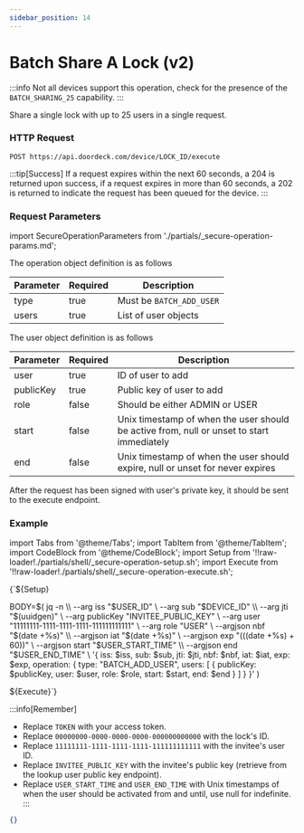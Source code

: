 ```yaml
---
sidebar_position: 14
---
```


# Batch Share A Lock (v2)

:::info
Not all devices support this operation, check for the presence of the `BATCH_SHARING_25` capability.
:::

Share a single lock with up to 25 users in a single request.

### HTTP Request

`POST https://api.doordeck.com/device/LOCK_ID/execute`

:::tip[Success]
If a request expires within the next 60 seconds, a 204 is returned upon success, if a request expires in more than 60 seconds, a 202 is returned to indicate the request has been queued for the device.
:::

### Request Parameters

import SecureOperationParameters from './partials/_secure-operation-params.md';

<SecureOperationParameters name="Secure operation parameters" />

The operation object definition is as follows

| Parameter | Required | Description              |
|-----------|----------|--------------------------|
| type      | true     | Must be `BATCH_ADD_USER` |
| users     | true     | List of user objects     |

The user object definition is as follows

| Parameter | Required | Description                                                                               |
|-----------|----------|-------------------------------------------------------------------------------------------|
| user      | true     | ID of user to add                                                                         |
| publicKey | true     | Public key of user to add                                                                 |
| role      | false    | Should be either ADMIN or USER                                                            |
| start     | false    | Unix timestamp of when the user should be active from, null or unset to start immediately |
| end       | false    | Unix timestamp of when the user should expire, null or unset for never expires            |

After the request has been signed with user's private key, it should be sent to the execute endpoint.

### Example

import Tabs from '@theme/Tabs';
import TabItem from '@theme/TabItem';
import CodeBlock from '@theme/CodeBlock';
import Setup from '!!raw-loader!./partials/shell/_secure-operation-setup.sh';
import Execute from '!!raw-loader!./partials/shell/_secure-operation-execute.sh';

<Tabs>
<TabItem value="request" label="Request">

<CodeBlock language="shell" title="CURL">

{`${Setup}

BODY=$(
  jq -n \\
    --arg iss "$USER_ID" \\
    --arg sub "$DEVICE_ID" \\
    --arg jti "$(uuidgen)" \\
    --arg publicKey "INVITEE_PUBLIC_KEY" \\
    --arg user "11111111-1111-1111-1111-111111111111" \\
    --arg role "USER" \\
    --argjson nbf "$(date +%s)" \\
    --argjson iat "$(date +%s)" \\
    --argjson exp "$(($(date +%s) + 60))" \\
    --argjson start "$USER_START_TIME" \\
    --argjson end "$USER_END_TIME" \\
    '{
      iss: $iss,
      sub: $sub,
      jti: $jti,
      nbf: $nbf,
      iat: $iat,
      exp: $exp,
      operation: {
        type: "BATCH_ADD_USER",
        users: [
          {
            publicKey: $publicKey,
            user: $user,
            role: $role,
            start: $start,
            end: $end
          }
        ]
      }
    }'
)

${Execute}`}

</CodeBlock>

:::info[Remember]
* Replace `TOKEN` with your access token.
* Replace `00000000-0000-0000-0000-000000000000` with the lock's ID.
* Replace `11111111-1111-1111-1111-111111111111` with the invitee's user ID.
* Replace `INVITEE_PUBLIC_KEY` with the invitee's public key (retrieve from the lookup user public key endpoint).
* Replace `USER_START_TIME` and `USER_END_TIME` with Unix timestamps of when the user should be activated from and until, use null for indefinite.
:::

</TabItem>
<TabItem value="response" label="Response">

```json showLineNumbers title="JSON"
{}
```

</TabItem>
</Tabs>
